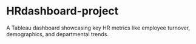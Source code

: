 # HRdashboard-project
A Tableau dashboard showcasing key HR metrics like employee turnover, demographics, and departmental trends.

